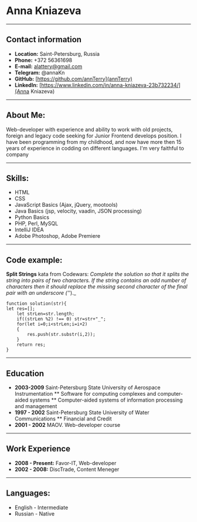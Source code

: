# Anna Kniazeva
***
## Contact information
* __Location:__ Saint-Petersburg, Russia
* __Phone:__ +372 56361698
* __E-mail:__ alattery@gmail.com
* __Telegram:__ @annaKn
* __GitHub:__ [https://github.com/annTerry](annTerry)
* __LinkedIn:__ [https://www.linkedin.com/in/anna-kniazeva-23b732234/](Anna Kniazeva)
***
## About Me:
Web-developer with experience and ability to work with old projects, foreign and legacy code seeking for Junior Frontend develops position.  I have been programming from my childhood, and now have more then 15 years of experience in codding on different languages. I'm very faithful to company 
***
## Skills:
* HTML
* CSS
* JavaScript Basics (Ajax, jQuery, mootools)
* Java Basics (jsp, velocity, vaadin, JSON processing)
* Python Basics
* PHP, Perl, MySQL
* IntelliJ IDEA
* Adobe Photoshop, Adobe Premiere
***
## Code example:
__Split Strings__ kata from Codewars: _Complete the solution so that it splits the string into pairs of two characters. If the string contains an odd number of characters then it should replace the missing second character of the final pair with an underscore ('_')._
```
function solution(str){
let res=[];
    let strLen=str.length;
    if((strLen %2) !== 0) str=str+"_";
    for(let i=0;i<strLen;i=i+2)
    {
        res.push(str.substr(i,2));
    }
    return res;   
}
```
*** 
## Education
* __2003-2009__ Saint-Petersburg State University of Aerospace Instrumentation
** Software for computing complexes and computer-aided systems
** Computer-aided systems of information processing and management
* __1997 - 2002__ Saint-Petersburg State University of Water Communications
** Financial and Credit
* __2001 - 2002__ MAOV. Web-developer course
***
## Work Experience
* __2008 - Present:__ Favor-IT, Web-developer
* __2002 - 2008:__ DiscTrade, Content Meneger
***
## Languages:
* English - Intermediate
* Russian - Native